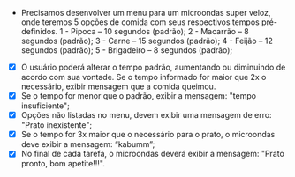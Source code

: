- Precisamos desenvolver um menu para um microondas super veloz, onde teremos 5 opções de comida com seus respectivos tempos pré-definidos.
      1 - Pipoca – 10 segundos (padrão);
      2 - Macarrão – 8 segundos (padrão);
      3 - Carne – 15 segundos (padrão);
      4 - Feijão – 12 segundos (padrão);
      5 - Brigadeiro – 8 segundos (padrão);

-[x] O usuário poderá alterar o tempo padrão, aumentando ou diminuindo de acordo com sua vontade. Se o tempo informado for maior que 2x o necessário, exibir mensagem que a comida queimou.
-[x] Se o tempo for menor que o padrão, exibir a mensagem: "tempo insuficiente";
-[x] Opções não listadas no menu, devem exibir uma mensagem de erro: "Prato inexistente";
-[x] Se o tempo for 3x maior que o necessário para o prato, o microondas deve exibir a mensagem: “kabumm”;
-[x] No final de cada tarefa, o microondas deverá exibir a mensagem: "Prato pronto, bom apetite!!!".
